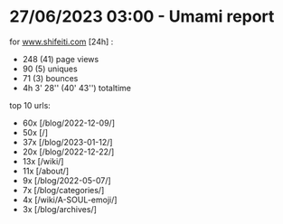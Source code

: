 # 27/06/2023 03:00 - Umami report
for www.shifeiti.com [24h] :

 - 248 (41) page views
 - 90 (5) uniques
 - 71 (3) bounces
 - 4h 3' 28'' (40' 43'') totaltime


top 10 urls:
 - 60x [/blog/2022-12-09/]
 - 50x [/]
 - 37x [/blog/2023-01-12/]
 - 20x [/blog/2022-12-22/]
 - 13x [/wiki/]
 - 11x [/about/]
 - 9x [/blog/2022-05-07/]
 - 7x [/blog/categories/]
 - 4x [/wiki/A-SOUL-emoji/]
 - 3x [/blog/archives/]


